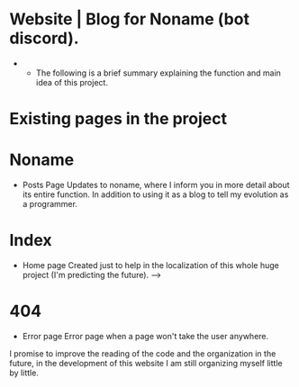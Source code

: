 # Website | Blog for Noname (bot discord).
- - The following is a brief summary explaining the function and main idea of this project.

# Existing pages in the project
# Noname 
- Posts Page  Updates to noname, where I inform you in more detail about its entire function. In addition to using it as a blog to tell my evolution as a programmer.
# Index 
- Home page Created just to help in the localization of this whole huge project (I'm predicting the future). -->
# 404 
- Error page Error page when a page won't take the user anywhere. 




I promise to improve the reading of the code and the organization in the future, in the development of this website I am still organizing myself little by little.
